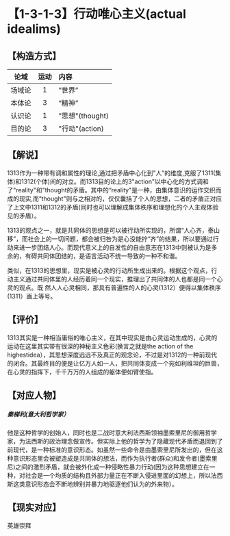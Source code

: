 # 【1-3-1-3】行动唯心主义(actual idealims)
## 【构造方式】
| 论域 | 运动           | 内容 |
|:----:|:----------------:|:-----|
| 场域论   |1 |   ”世界” |
| 本体论   |3 |  “精神”  |
| 认识论   |1 | ”思想"(thought)   |
| 目的论   |3 |  "行动"(action)  |

## 【解说】
1313作为一种带有调和属性的理论,通过把矛盾中心化到"人”的维度,克服了1311(集体)和1312(个体)间的对立。而1313目的论上的3"action"以中心化的方式调和了"reality"和"thought的矛盾。其中的“reality"是一种，由集体意识的运作交织而成的现实,而“thought"则与之相对的，仅仅囊括了个人的思想，二者的矛盾正对应了上文中1311和1312的矛盾(同时也可以理解成集体秩序和理想化的个人主观体验见的矛盾）。

1313的观点之一，就是共同体的思想是可以被行动所实现的，所谓“人心齐，泰山移”，而社会上的一切问题，都会被归咎为是心没能拧“齐”的结果，所以要通过行动来进一步团结人心。而现代意义上的自发性的自由意志在1313中则被认为是多余的，有碍共同体团结的，是语言活动不统一导致的一种不和谐。

类似，在1313的思想里，现实是被心灵的行动所生成出来的。根据这个观点，行动主义通过共同体里的人经历着同一个现实，推理出了共同体的人也都是同一个心灵的观点。既
然人人心灵相同，那具有普遍性的人的心灵(1312）便得以集体秩序(1311）画上等号。

## 【评价】
1313其实是一种相当庸俗的唯心主义，在其中现实是由心灵运动生成的，心灵的运动在这里其实带有很深的神秘主义色彩(换言之就是the action of the highestidea），其思想深度远远不及真正的观念论，不过是对1312的一种前现代的闭合。其最终目的便是让亿万人如一人，把共同体变成一个宛如利维坦的巨兽，在心灵的指挥下，千千万万的人组成的躯体便如臂使指。


## 【对应人物】

##### 秦梯利(意大利哲学家）
他是这种哲学的创始人，同时也是二战时意大利法西斯领袖墨索里尼的御用哲学家，为法西斯的政治理念做宣传。但实际上他的哲学为了隐藏现代矛盾而退回到了前现代，是一种标准的意识形态。如虽然一些命令是由墨索里尼所发出的，但在这种意识形态里会被塑造成是共同体的想法，而作为执行者(群众)和发令者(墨索里尼)之间的激烈矛盾，就会被外化成一种侵略性暴力行动(因为这种思想建立在一种，对社会是一个均质的结构且外部力量正在不断入侵进里面的幻想上，所以法西斯这类意识形态会不断地辨别并暴力地驱逐他们认为的外来物）。

## 【现实对应】
英雄崇拜
